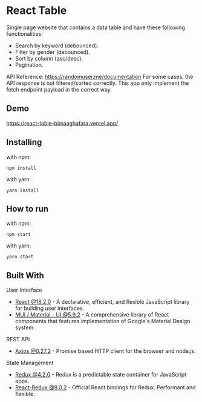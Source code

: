 # React Table
Single page website that contains a data table and have these following functionalities:
* Search by keyword (debounced).
* Filter by gender (debounced).
* Sort by column (asc/desc).
* Pagination.

API Reference: https://randomuser.me/documentation
For some cases, the API response is not filtered/sorted correctly. This app only implement the fetch endpoint payload in the correct way.

## Demo
https://react-table-bimaaghafara.vercel.app/

## Installing
with npm:
```
npm install
```
with yarn:
```
yarn install
```


## How to run
with npm:
```
npm start
```
with yarn:
```
yarn start
```

## Built With
User Interface
* [React @18.2.0](https://github.com/facebook/react) - A declarative, efficient, and flexible JavaScript library for building user interfaces.
* [MUI / Material - UI @5.9.2](https://github.com/mui/material-ui) - A comprehensive library of React components that features implementation of Google's Material Design system.

REST API
* [Axios @0.27.2](https://github.com/axios/axios) - Promise based HTTP client for the browser and node.js.

State Management
* [Redux @4.2.0](https://github.com/reduxjs/redux) - Redux is a predictable state container for JavaScript apps.
* [React-Redux @8.0.2](https://github.com/reduxjs/react-redux) - Official React bindings for Redux. Performant and flexible.
